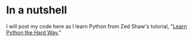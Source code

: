 In a nutshell
=============

I will post my code here as I learn Python from Zed Shaw's tutorial, "[Learn Python the Hard Way.](http://learnpythonthehardway.org/)"
